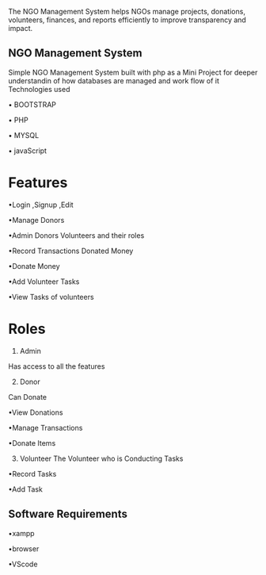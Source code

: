 The NGO Management System helps NGOs manage projects, donations, volunteers, finances, and reports efficiently to improve transparency and impact.

## NGO Management System
Simple NGO Management System built with php as a Mini Project for deeper understandin of how databases are managed and work flow of it Technologies used

• BOOTSTRAP

• PHP

• MYSQL

• javaScript

# Features
•Login ,Signup ,Edit

•Manage Donors

•Admin Donors Volunteers and their roles

•Record Transactions Donated Money

•Donate Money

•Add Volunteer Tasks

•View Tasks of volunteers

# Roles
1. Admin
   
Has access to all the features

2. Donor
   
Can Donate

•View Donations

•Manage Transactions

•Donate Items

3. Volunteer
The Volunteer who is Conducting Tasks

•Record Tasks

•Add Task

## Software Requirements

•xampp

•browser

•VScode
